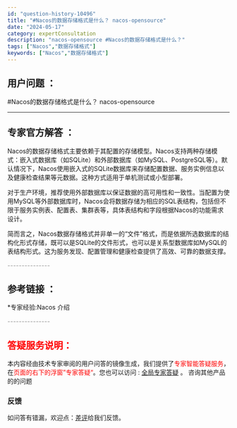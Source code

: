 ```yaml
---
id: "question-history-10496"
title: "#Nacos的数据存储格式是什么？ nacos-opensource"
date: "2024-05-17"
category: expertConsultation
description: "nacos-opensource #Nacos的数据存储格式是什么？"
tags: ["Nacos","数据存储格式"]
keywords: ["Nacos","数据存储格式"]
---
```


## 用户问题 ： 
 #Nacos的数据存储格式是什么？ nacos-opensource 

---------------
## 专家官方解答 ：

Nacos的数据存储格式主要依赖于其配置的存储模型。Nacos支持两种存储模式：嵌入式数据库（如SQLite）和外部数据库（如MySQL、PostgreSQL等）。默认情况下，Nacos使用嵌入式的SQLite数据库来存储配置数据、服务实例信息以及健康检查结果等元数据。这种方式适用于单机测试或小型部署。

对于生产环境，推荐使用外部数据库以保证数据的高可用性和一致性。当配置为使用MySQL等外部数据库时，Nacos会将数据存储为相应的SQL表结构，包括但不限于服务实例表、配置表、集群表等，具体表结构和字段根据Nacos的功能需求设计。

简而言之，Nacos数据存储格式并非单一的“文件”格式，而是依据所选数据库的结构化形式存储，既可以是SQLite的文件形式，也可以是关系型数据库如MySQL的表结构形式。这为服务发现、配置管理和健康检查提供了高效、可靠的数据支撑。


<font color="#949494">---------------</font> 


## 参考链接 ：

*专家经验:Nacos 介绍 


 <font color="#949494">---------------</font> 
 


## <font color="#FF0000">答疑服务说明：</font> 

本内容经由技术专家审阅的用户问答的镜像生成，我们提供了<font color="#FF0000">专家智能答疑服务</font>，在<font color="#FF0000">页面的右下的浮窗”专家答疑“</font>。您也可以访问 : [全局专家答疑](https://opensource.alibaba.com/chatBot) 。 咨询其他产品的的问题

### 反馈
如问答有错漏，欢迎点：[差评](https://ai.nacos.io/user/feedbackByEnhancerGradePOJOID?enhancerGradePOJOId=13693)给我们反馈。

